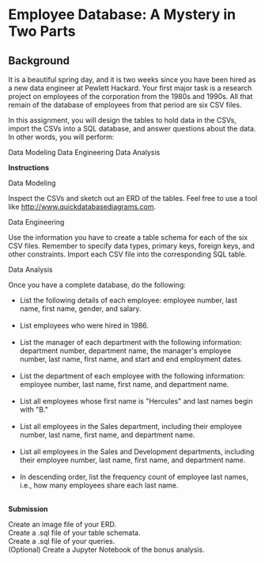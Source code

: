 <h1>Employee Database: A Mystery in Two Parts</h1>


<h2><b>Background</b></h2>

It is a beautiful spring day, and it is two weeks since you have been hired as a new data engineer at Pewlett Hackard. Your first major task is a research project on employees of the corporation from the 1980s and 1990s. All that remain of the database of employees from that period are six CSV files.

In this assignment, you will design the tables to hold data in the CSVs, import the CSVs into a SQL database, and answer questions about the data. In other words, you will perform:


Data Modeling
Data Engineering
Data Analysis



<b>Instructions</b>


Data Modeling

Inspect the CSVs and sketch out an ERD of the tables. Feel free to use a tool like http://www.quickdatabasediagrams.com.


Data Engineering


Use the information you have to create a table schema for each of the six CSV files. Remember to specify data types, primary keys, foreign keys, and other constraints.
Import each CSV file into the corresponding SQL table.



Data Analysis

Once you have a complete database, do the following:

<ul>
<li>List the following details of each employee: employee number, last name, first name, gender, and salary.</li><br/>
<li>List employees who were hired in 1986.</li><br/>
<li>List the manager of each department with the following information: department number, department name, the manager's employee number, last name, first name, and start and end employment dates.</li><br/>
<li>List the department of each employee with the following information: employee number, last name, first name, and department name.</li><br/>
<li>List all employees whose first name is "Hercules" and last names begin with "B."</li><br/>
<li>List all employees in the Sales department, including their employee number, last name, first name, and department name.</li><br/>
<li>List all employees in the Sales and Development departments, including their employee number, last name, first name, and department name.</li><br/>
<li>In descending order, list the frequency count of employee last names, i.e., how many employees share each last name.</li><br/>
</ul>

<b>Submission</b>


Create an image file of your ERD.<br/>
Create a .sql file of your table schemata.<br/>
Create a .sql file of your queries.<br/>
(Optional) Create a Jupyter Notebook of the bonus analysis.
